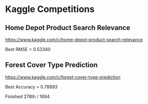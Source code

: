 # Kaggle Competitions
## Home Depot Product Search Relevance
https://www.kaggle.com/c/home-depot-product-search-relevance

Best RMSE = 0.53340

## Forest Cover Type Prediction
https://www.kaggle.com/c/forest-cover-type-prediction

Best Accuracy = 0.78893

Finished 278th / 1694